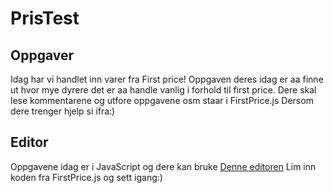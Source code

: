 # PrisTest

## Oppgaver
Idag har vi handlet inn varer fra First price!
Oppgaven deres idag er aa finne ut hvor mye dyrere det er aa handle 
vanlig i forhold til first price. 
Dere skal lese kommentarene og utfore oppgavene osm staar i FirstPrice.js
Dersom dere trenger hjelp si ifra:)

## Editor
Oppgavene idag er i JavaScript og dere kan bruke 
[Denne editoren]( https://www.programiz.com/javascript/online-compiler/ )
Lim inn koden fra FirstPrice.js og sett igang:)
